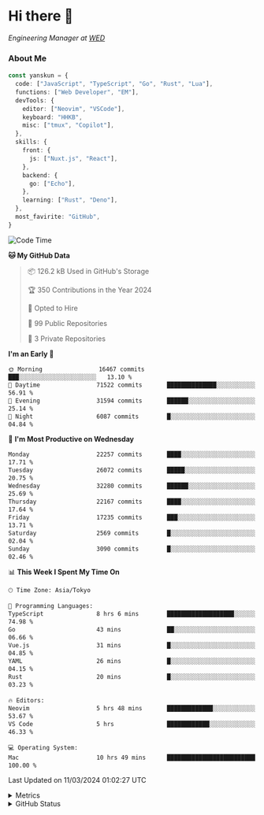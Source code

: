 # Hi there&nbsp;:wave:

<!-- ![Alt text](https://spotify-recently-played-readme.vercel.app/api?user=31kynbuubkiu3r4qh4hjuaglhfay) -->

_Engineering Manager at [WED](https://github.com/wedinc)_

### About Me

```ts
const yanskun = {
  code: ["JavaScript", "TypeScript", "Go", "Rust", "Lua"],
  functions: ["Web Developer", "EM"],
  devTools: {
    editor: ["Neovim", "VSCode"],
    keyboard: "HHKB",
    misc: ["tmux", "Copilot"],
  },
  skills: {
    front: {
      js: ["Nuxt.js", "React"],
    },
    backend: {
      go: ["Echo"],
    },
    learning: ["Rust", "Deno"],
  },
  most_favirite: "GitHub",
}
```

<!--START_SECTION:waka-->
![Code Time](http://img.shields.io/badge/Code%20Time-733%20hrs%2014%20mins-blue)

**🐱 My GitHub Data** 

> 📦 126.2 kB Used in GitHub's Storage 
 > 
> 🏆 350 Contributions in the Year 2024
 > 
> 💼 Opted to Hire
 > 
> 📜 99 Public Repositories 
 > 
> 🔑 3 Private Repositories 
 > 
**I'm an Early 🐤** 

```text
🌞 Morning                16467 commits       ███░░░░░░░░░░░░░░░░░░░░░░   13.10 % 
🌆 Daytime                71522 commits       ██████████████░░░░░░░░░░░   56.91 % 
🌃 Evening                31594 commits       ██████░░░░░░░░░░░░░░░░░░░   25.14 % 
🌙 Night                  6087 commits        █░░░░░░░░░░░░░░░░░░░░░░░░   04.84 % 
```
📅 **I'm Most Productive on Wednesday** 

```text
Monday                   22257 commits       ████░░░░░░░░░░░░░░░░░░░░░   17.71 % 
Tuesday                  26072 commits       █████░░░░░░░░░░░░░░░░░░░░   20.75 % 
Wednesday                32280 commits       ██████░░░░░░░░░░░░░░░░░░░   25.69 % 
Thursday                 22167 commits       ████░░░░░░░░░░░░░░░░░░░░░   17.64 % 
Friday                   17235 commits       ███░░░░░░░░░░░░░░░░░░░░░░   13.71 % 
Saturday                 2569 commits        █░░░░░░░░░░░░░░░░░░░░░░░░   02.04 % 
Sunday                   3090 commits        █░░░░░░░░░░░░░░░░░░░░░░░░   02.46 % 
```


📊 **This Week I Spent My Time On** 

```text
🕑︎ Time Zone: Asia/Tokyo

💬 Programming Languages: 
TypeScript               8 hrs 6 mins        ███████████████████░░░░░░   74.98 % 
Go                       43 mins             ██░░░░░░░░░░░░░░░░░░░░░░░   06.66 % 
Vue.js                   31 mins             █░░░░░░░░░░░░░░░░░░░░░░░░   04.85 % 
YAML                     26 mins             █░░░░░░░░░░░░░░░░░░░░░░░░   04.15 % 
Rust                     20 mins             █░░░░░░░░░░░░░░░░░░░░░░░░   03.23 % 

🔥 Editors: 
Neovim                   5 hrs 48 mins       █████████████░░░░░░░░░░░░   53.67 % 
VS Code                  5 hrs               ████████████░░░░░░░░░░░░░   46.33 % 

💻 Operating System: 
Mac                      10 hrs 49 mins      █████████████████████████   100.00 % 
```


 Last Updated on 11/03/2024 01:02:27 UTC
<!--END_SECTION:waka-->

<details>
  <summary>Metrics</summary>
  <img src="https://github.com/yanskun/yanskun/blob/main/github-metrics.svg" alt="Metrics">
</details>

<details>
  <summary>GitHub Status</summary>
  <picture>
    <source media="(prefers-color-scheme: dark)" srcset="https://raw.githubusercontent.com/yanskun/yanskun/master/profile-summary-card-output/nord_dark/0-profile-details.svg">
   <img src="https://raw.githubusercontent.com/yanskun/yanskun/master/profile-summary-card-output/default/0-profile-details.svg">
  </picture>
  <br>
  <picture>
    <source media="(prefers-color-scheme: dark)" srcset="https://raw.githubusercontent.com/yanskun/yanskun/master/profile-summary-card-output/nord_dark/1-repos-per-language.svg">
   <img src="https://raw.githubusercontent.com/yanskun/yanskun/master/profile-summary-card-output/default/1-repos-per-language.svg">
  </picture>
  <picture>
    <source media="(prefers-color-scheme: dark)" srcset="https://raw.githubusercontent.com/yanskun/yanskun/master/profile-summary-card-output/nord_dark/2-most-commit-language.svg">
   <img src="https://raw.githubusercontent.com/yanskun/yanskun/master/profile-summary-card-output/default/2-most-commit-language.svg">
  </picture>
  <br>
  <picture>
    <source media="(prefers-color-scheme: dark)" srcset="https://raw.githubusercontent.com/yanskun/yanskun/master/profile-summary-card-output/nord_dark/3-stats.svg">
   <img src="https://raw.githubusercontent.com/yanskun/yanskun/master/profile-summary-card-output/default/3-stats.svg">
  </picture>
  <picture>
    <source media="(prefers-color-scheme: dark)" srcset="https://raw.githubusercontent.com/yanskun/yanskun/master/profile-summary-card-output/nord_dark/4-productive-time.svg">
   <img src="https://raw.githubusercontent.com/yanskun/yanskun/master/profile-summary-card-output/default/4-productive-time.svg">
  </picture>
</details>
